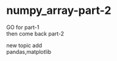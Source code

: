 # numpy_array-part-2
GO for part-1 <br>
then come back part-2<br>

new topic add<br>
pandas,matplotlib
